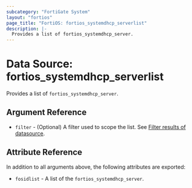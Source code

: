 ```yaml
---
subcategory: "FortiGate System"
layout: "fortios"
page_title: "FortiOS: fortios_systemdhcp_serverlist"
description: |-
  Provides a list of fortios_systemdhcp_server.
---
```


# Data Source: fortios_systemdhcp_serverlist
Provides a list of `fortios_systemdhcp_server`.

## Argument Reference

* `filter` - (Optional) A filter used to scope the list. See [Filter results of datasource](https://registry.terraform.io/providers/fortinetdev/fortios/latest/docs/guides/fgt_filter).

## Attribute Reference

In addition to all arguments above, the following attributes are exported:

* `fosidlist` -  A list of the `fortios_systemdhcp_server`.
